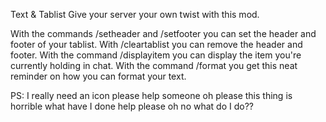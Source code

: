 Text & Tablist
Give your server your own twist with this mod. 

With the commands /setheader and /setfooter you can set the header and footer of your tablist.
With /cleartablist you can remove the header and footer.
With the command /displayitem you can display the item you're currently holding in chat.
With the command /format you get this neat reminder on how you can format your text.

PS:
I really need an icon please help someone oh please this thing is horrible what have I done help please oh no what do I do??
